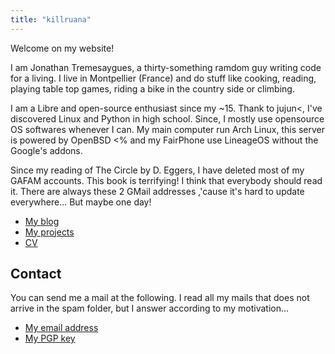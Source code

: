 ```yaml
---
title: "killruana"
---
```


Welcome on my website!

I am Jonathan Tremesaygues, a thirty-something ramdom guy writing code for a living. I live in Montpellier (France) and do stuff like cooking, reading, playing table top games, riding a bike in the country side or climbing.

I am a Libre and open-source enthusiast since my ~15. Thank to jujun<, I've discovered Linux and Python in high school. Since, I mostly use opensource OS softwares whenever I can. My main computer run Arch Linux, this server is powered by OpenBSD <% and my FairPhone use LineageOS without the Google's addons.

Since my reading of The Circle by D. Eggers, I have deleted most of my GAFAM accounts. This book is terrifying! I think that everybody should read it. There are always these 2 GMail addresses ,'cause it's hard to update everywhere… But maybe one day!

* [My blog](posts/)
* [My projects](projects/)
* [CV](cv/) 

## Contact

You can send me a mail at the following. I read all my mails that does not arrive in the spam folder, but I answer according to my motivation…

* [My email address](mailto://killruana+contact@slaanesh.org) 
* [My PGP key](/files/killruana_at_slaanesh_dot_org_0x70F6C5F586C49387_pub.asc)
